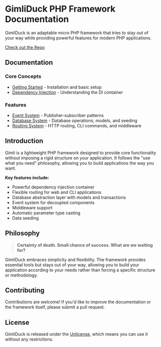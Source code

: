 # GimliDuck PHP Framework Documentation

GimliDuck is an adaptable micro PHP framework that tries to stay out of your way while providing powerful features for modern PHP applications.

[Check out the Repo](https://github.com/dvnc0/gimli-php)

## Documentation

### Core Concepts
- [Getting Started](01-Getting_Started.md) - Installation and basic setup
- [Dependency Injection](04-Dependency_Injection.md) - Understanding the DI container

### Features
- [Event System](02-Event_System.md) - Publisher-subscriber patterns
- [Database System](03-Database_System.md) - Database operations, models, and seeding
- [Routing System](05-Routing_System.md) - HTTP routing, CLI commands, and middleware

## Introduction

Gimli is a lightweight PHP framework designed to provide core functionality without imposing a rigid structure on your application. It follows the "use what you need" philosophy, allowing you to build applications the way you want.

**Key features include:**
- Powerful dependency injection container
- Flexible routing for web and CLI applications
- Database abstraction layer with models and transactions
- Event system for decoupled components
- Middleware support
- Automatic parameter type casting
- Data seeding

## Philosophy

> **Certainty of death. Small chance of success. What are we waiting for?**

GimliDuck embraces simplicity and flexibility. The framework provides essential tools but stays out of your way, allowing you to build your application according to your needs rather than forcing a specific structure or methodology.

## Contributing

Contributions are welcome! If you'd like to improve the documentation or the framework itself, please submit a pull request.

## License

GimliDuck is released under the [Unlicense](https://unlicense.org/), which means you can use it without any restrictions.